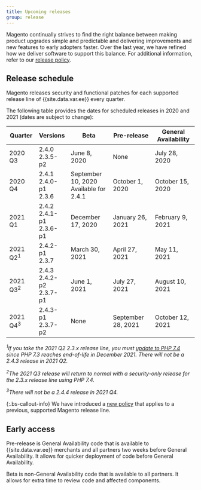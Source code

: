 ```yaml
---
title: Upcoming releases
group: release
---
```


Magento continually strives to find the right balance between making product upgrades simple and predictable and delivering improvements and new features to early adopters faster. Over the last year, we have refined how we deliver software to support this balance. For additional information, refer to our [release policy]({{site.baseurl}}/release/policy/).

## Release schedule

Magento releases security and functional patches for each supported release line of {{site.data.var.ee}} every quarter.

The following table provides the dates for scheduled releases in 2020 and 2021 (dates are subject to change):

| Quarter             | Versions                      | Beta                                      | Pre-release        | General Availability |
|---------------------|-------------------------------|-------------------------------------------|--------------------|----------------------|
| 2020 Q3             | 2.4.0<br>2.3.5-p2             | June 8, 2020                              | None               | July 28, 2020        |
| 2020 Q4             | 2.4.1<br>2.4.0-p1<br>2.3.6    | September 10, 2020<br>Available for 2.4.1 | October 1, 2020    | October 15, 2020     |
| 2021 Q1             | 2.4.2<br>2.4.1-p1<br>2.3.6-p1 | December 17, 2020                         | January 26, 2021   | February 9, 2021     |
| 2021 Q2<sup>1</sup> | 2.4.2-p1<br>2.3.7             | March 30, 2021                            | April 27, 2021     | May 11, 2021         |
| 2021 Q3<sup>2</sup> | 2.4.3<br>2.4.2-p2<br>2.3.7-p1 | June 1, 2021                              | July 27, 2021      | August 10, 2021      |
| 2021 Q4<sup>3</sup> | 2.4.3-p1<br>2.3.7-p2          | None                                      | September 28, 2021 | October 12, 2021     |

_<sup>1</sup>If you take the 2021 Q2 2.3.x release line, you must [update to PHP 7.4](https://community.magento.com/t5/Magento-DevBlog/PHP-7-4-support-for-Magento-2-3-x-release-line/ba-p/458946) since PHP 7.3 reaches end-of-life in December 2021. There will not be a 2.4.3 release in 2021 Q2._

_<sup>2</sup>The 2021 Q3 release will return to normal with a security-only release for the 2.3.x release line using PHP 7.4._

_<sup>3</sup>There will not be a 2.4.4 release in 2021 Q4._

{:.bs-callout-info}
We have introduced a [new policy](https://magento.com/updated-lifecycle-policy-magento-releases) that applies to a previous, supported Magento release line.

## Early access

Pre-release is General Availability code that is available to {{site.data.var.ee}} merchants and all partners two weeks before General Availability. It allows for quicker deployment of code before General Availability.

Beta is non-General Availability code that is available to all partners. It allows for extra time to review code and affected components.
